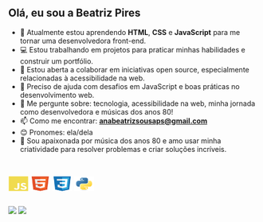 ## Olá, eu sou a Beatriz Pires

- 🌱 Atualmente estou aprendendo **HTML**, **CSS** e **JavaScript** para me tornar uma desenvolvedora front-end.  
- 💻 Estou trabalhando em projetos para praticar minhas habilidades e construir um portfólio.  
- 🤝 Estou aberta a colaborar em iniciativas open source, especialmente relacionadas à acessibilidade na web.  
- 🤔 Preciso de ajuda com desafios em JavaScript e boas práticas no desenvolvimento web.  
- 💬 Me pergunte sobre: tecnologia, acessibilidade na web, minha jornada como desenvolvedora e músicas dos anos 80!  
- 📫 Como me encontrar: **anabeatrizsousaps@gmail.com**  
- 😊 Pronomes: ela/dela  
- 🎨 Sou apaixonada por música dos anos 80 e amo usar minha criatividade para resolver problemas e criar soluções incríveis.  

##

<div style="display: inline_block"><br>
  <img align="center" alt="Bea-Js" height="30" width="40" src="https://raw.githubusercontent.com/devicons/devicon/master/icons/javascript/javascript-plain.svg">
  <img align="center" alt="Bea-HTML" height="30" width="40" src="https://raw.githubusercontent.com/devicons/devicon/master/icons/html5/html5-original.svg">
  <img align="center" alt="Bea-CSS" height="30" width="40" src="https://raw.githubusercontent.com/devicons/devicon/master/icons/css3/css3-original.svg">
  <img align="center" alt="Bea-Python" height="30" width="40" src="https://raw.githubusercontent.com/devicons/devicon/master/icons/python/python-original.svg">
</div>

##

<div>
  <a href = "mailto:anabetrizsousaps@gmail.com"><img src="https://img.shields.io/badge/-Gmail-%23333?style=for-the-badge&logo=gmail&logoColor=white" target="_blank"></a>
  <a href="[https://www.linkedin.com/in/rafaella-ballerini-45875016a](https://www.linkedin.com/in/beatriz-pires-1827b829a/)" target="_blank"><img src="https://img.shields.io/badge/-LinkedIn-%230077B5?style=for-the-badge&logo=linkedin&logoColor=white" target="_blank"></a> 
</div>
